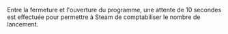 Entre la fermeture et l'ouverture du programme, une attente de 10 secondes est effectuée pour permettre à Steam de comptabiliser le nombre de lancement.

